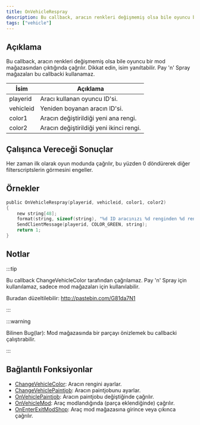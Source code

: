 ```yaml
---
title: OnVehicleRespray
description: Bu callback, aracın renkleri değişmemiş olsa bile oyuncu bir mod mağazasından çıktığında çağrılır.
tags: ["vehicle"]
---
```


## Açıklama

Bu callback, aracın renkleri değişmemiş olsa bile oyuncu bir mod mağazasından çıktığında çağrılır. Dikkat edin, isim yanıltabilir. Pay 'n' Spray mağazaları bu callbacki kullanamaz.

| İsim      | Açıklama                                  |
| --------- | ----------------------------------------- |
| playerid  | Aracı kullanan oyuncu ID'si.              |
| vehicleid | Yeniden boyanan aracın ID'si.             |
| color1    | Aracın değiştirildiği yeni ana rengi.     |
| color2    | Aracın değiştirildiği yeni ikinci rengi.  |

## Çalışınca Vereceği Sonuçlar

Her zaman ilk olarak oyun modunda çağrılır, bu yüzden 0 döndürerek diğer filterscriptslerin görmesini engeller.

## Örnekler

```c
public OnVehicleRespray(playerid, vehicleid, color1, color2)
{
    new string[48];
    format(string, sizeof(string), "%d ID aracınızı %d renginden %d rengine boyadınız!", vehicleid, color1, color2);
    SendClientMessage(playerid, COLOR_GREEN, string);
    return 1;
}
```

## Notlar

:::tip

Bu callback ChangeVehicleColor tarafından çağrılamaz. Pay 'n' Spray için kullanılamaz, sadece mod mağazaları için kullanılabilir.

Buradan düzeltilebilir: http://pastebin.com/G81da7N1

:::

:::warning

Bilinen Bug(lar): Mod mağazasında bir parçayı önizlemek bu callbacki çalıştırabilir.

:::

## Bağlantılı Fonksiyonlar

- [ChangeVehicleColor](../functions/ChangeVehicleColor): Aracın rengini ayarlar.
- [ChangeVehiclePaintjob](../functions/ChangeVehiclePaintjob): Aracın paintjobunu ayarlar.
- [OnVehiclePaintjob](OnVehiclePaintjob): Aracın paintjobu değiştiğinde çağrılır.
- [OnVehicleMod](OnVehicleMod): Araç modlandığında (parça eklendiğinde) çağrılır.
- [OnEnterExitModShop](OnEnterExitModShop): Araç mod mağazasına girince veya çıkınca çağrılır.
